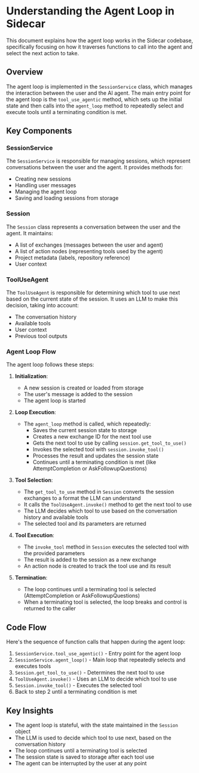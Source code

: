 # Understanding the Agent Loop in Sidecar

This document explains how the agent loop works in the Sidecar codebase, specifically focusing on how it traverses functions to call into the agent and select the next action to take.

## Overview

The agent loop is implemented in the `SessionService` class, which manages the interaction between the user and the AI agent. The main entry point for the agent loop is the `tool_use_agentic` method, which sets up the initial state and then calls into the `agent_loop` method to repeatedly select and execute tools until a terminating condition is met.

## Key Components

### SessionService

The `SessionService` is responsible for managing sessions, which represent conversations between the user and the agent. It provides methods for:
- Creating new sessions
- Handling user messages
- Managing the agent loop
- Saving and loading sessions from storage

### Session

The `Session` class represents a conversation between the user and the agent. It maintains:
- A list of exchanges (messages between the user and agent)
- A list of action nodes (representing tools used by the agent)
- Project metadata (labels, repository reference)
- User context

### ToolUseAgent

The `ToolUseAgent` is responsible for determining which tool to use next based on the current state of the session. It uses an LLM to make this decision, taking into account:
- The conversation history
- Available tools
- User context
- Previous tool outputs

### Agent Loop Flow

The agent loop follows these steps:

1. **Initialization**:
   - A new session is created or loaded from storage
   - The user's message is added to the session
   - The agent loop is started

2. **Loop Execution**:
   - The `agent_loop` method is called, which repeatedly:
     - Saves the current session state to storage
     - Creates a new exchange ID for the next tool use
     - Gets the next tool to use by calling `session.get_tool_to_use()`
     - Invokes the selected tool with `session.invoke_tool()`
     - Processes the result and updates the session state
     - Continues until a terminating condition is met (like AttemptCompletion or AskFollowupQuestions)

3. **Tool Selection**:
   - The `get_tool_to_use` method in `Session` converts the session exchanges to a format the LLM can understand
   - It calls the `ToolUseAgent.invoke()` method to get the next tool to use
   - The LLM decides which tool to use based on the conversation history and available tools
   - The selected tool and its parameters are returned

4. **Tool Execution**:
   - The `invoke_tool` method in `Session` executes the selected tool with the provided parameters
   - The result is added to the session as a new exchange
   - An action node is created to track the tool use and its result

5. **Termination**:
   - The loop continues until a terminating tool is selected (AttemptCompletion or AskFollowupQuestions)
   - When a terminating tool is selected, the loop breaks and control is returned to the caller

## Code Flow

Here's the sequence of function calls that happen during the agent loop:

1. `SessionService.tool_use_agentic()` - Entry point for the agent loop
2. `SessionService.agent_loop()` - Main loop that repeatedly selects and executes tools
3. `Session.get_tool_to_use()` - Determines the next tool to use
4. `ToolUseAgent.invoke()` - Uses an LLM to decide which tool to use
5. `Session.invoke_tool()` - Executes the selected tool
6. Back to step 2 until a terminating condition is met

## Key Insights

- The agent loop is stateful, with the state maintained in the `Session` object
- The LLM is used to decide which tool to use next, based on the conversation history
- The loop continues until a terminating tool is selected
- The session state is saved to storage after each tool use
- The agent can be interrupted by the user at any point